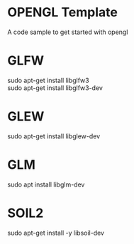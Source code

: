 # OPENGL Template
A code sample to get started with opengl

# GLFW
sudo apt-get install libglfw3   
sudo apt-get install libglfw3-dev
# GLEW
sudo apt-get install libglew-dev
# GLM
sudo apt install libglm-dev
# SOIL2
sudo apt-get install -y libsoil-dev
